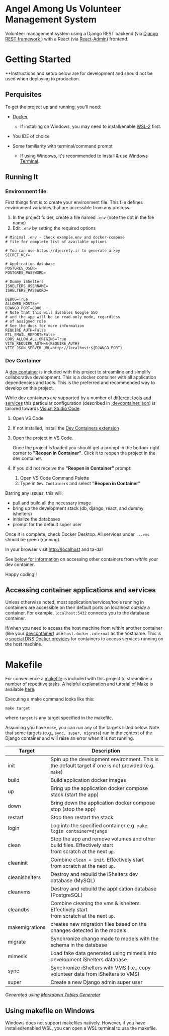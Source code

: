 # Angel Among Us Volunteer Management System

Volunteer management system using a Django REST backend (via [Django REST framework
](https://www.django-rest-framework.org))
with a React (via [React-Admin](https://marmelab.com/react-admin/)) frontend.

# Getting Started

**Instructions and setup below are for development and should not be used when deploying
to production.

## Perquisites

To get the project up and running, you'll need:

- [Docker](https://www.docker.com)

  - If installing on Windows, you may need to install/enable [WSL-2](https://learn.microsoft.com/en-us/windows/wsl/install) first.

- You IDE of choice
- Some familiarity with terminal/command prompt

  - If using Windows, it's recommended to install & use [Windows Terminal](https://learn.microsoft.com/en-us/windows/terminal/install).

## Running It

### Environment file

First things first is to create your environment file. This file defines
environment variables that are accessible from any process.

1. In the project folder, create a file named `.env` (note the dot in the file name)
2. Edit `.env` by setting the required options

```plaintext
# Minimal .env - Check example.env and docker-compose
# file for complete list of available options

# You can use https://djecrety.ir to generate a key
SECRET_KEY=

# Application database
POSTGRES_USER=
POSTGRES_PASSWORD=

# Dummy iShelters
ISHELTERS_USERNAME=
ISHELTERS_PASSWORD=

DEBUG=True
ALLOWED_HOSTS=*
DJANGO_PORT=8000
# Note that this will disables Google SSO
# and the app will be in read-only mode, regardless
# of assigned role
# See the docs for more information
REQUIRE_AUTH=False
ETL_EMAIL_REPORT=False
CORS_ALLOW_ALL_ORIGINS=True
VITE_REQUIRE_AUTH=${REQUIRE_AUTH}
VITE_JSON_SERVER_URL=http://localhost:${DJANGO_PORT}
```

### Dev Container

A [dev container](https://containers.dev) is included with this project to
streamline and simplify collaborative development. This is a docker container
with all application dependencies and tools. This is the preferred and
recommended way to develop on this project.

While dev containers are supported by a number of [different tools and services](https://containers.dev/supporting) this particular configuration (described in [.devcontainer.json](.devcontainer/devcontainer.json)) is tailored towards [Visual Studio Code](https://code.visualstudio.com).

1. Open VS Code
2. If not installed, install the [Dev Containers extension](https://marketplace.visualstudio.com/items?itemName=ms-vscode-remote.remote-containers)
3. Open the project in VS Code.

   Once the project is loaded you should get a
   prompt in the bottom-right corner to **"Reopen in Container"**. Click it to
   reopen the project in the dev container.

4. If you did not receive the **"Reopen in Container"** prompt:

   1. Open VS Code Command Palette
   2. Type in `Dev Containers` and select **"Reopen in Container"**

Barring any issues, this will:

- pull and build all the necessary image
- bring up the development stack (db, django, react, and dummy ishelters)
- initialize the databases
- prompt for the default super user

Once it is complete, check Docker Desktop. All services under `...vms` should be green (running).

In your browser visit [http://localhost](http://localhost) and ta-da!

See [below for information](#accessing-container-applications-and-services) on
accessing other containers from _within_ your dev container.

Happy coding!!

## Accessing container applications and services

Unless otherwise noted, most application/services/tools running in containers
are accessible on their default ports on localhost _outside_ a container.
For example, `localhost:5432` connects you to the database container.

If/when you need to access the host machine from _within_ another container
(like your [devcontainer](#dev-container)) use `host.docker.internal` as the
hostname. This is a [special DNS Docker provides](
   https://www.docker.com/blog/how-docker-desktop-networking-works-under-the-hood/)
for containers to access services running on the host machine.

# Makefile

For convenience a [makefile](<https://en.wikipedia.org/wiki/Make_(software)>) is included with this project
to streamline a number of repetitive tasks. A helpful explanation and tutorial
of Make is available [here](https://makefiletutorial.com).

Executing a make command looks like this:

`make target`

where `target` is any target specified in the makefile.

Assuming you have `make`, you can run any of the targets listed below. Note
that some targets (e.g., `sync, super, migrate`) run in the context of the
Django container and will raise an error when it is not running.

| **Target**     | **Description**                                                                                            |
|----------------|------------------------------------------------------------------------------------------------------------|
| init           | Spin up the development environment. This is the default target if one is not provided (e.g. `make`)       |
| build          | Build application docker images                                                                            |
| up             | Bring up the application docker compose stack (start the app)                                              |
| down           | Bring down the application docker compose stop (stop the app)                                              |
| restart        | Stop then restart the stack                                                                                |
| login          | Log into the specified container e.g. `make login container=django`                                        |
| clean          | Stop the app and remove volumes and other build files. Effectively start<br>from scratch at the next `up`. |
| cleaninit      | Combine `clean + init`. Effectively start<br>from scratch at the next `up`.                                |
| cleanishelters | Destroy and rebuild the iShelters dev database (MySQL)                                                     |
| cleanvms       | Destroy and rebuild the application database (PostgreSQL)                                                  |
| cleandbs       | Combine cleaning the vms & ishelters. Effectively start<br>from scratch at the next `up`.                  |
| makemigrations | creates new migration files based on the changes detected in the models                                    |
| migrate        | Synchronize change made to models with the schema in the database                                          |
| mimesis        | Load fake data generated using mimesis into<br>development iShelters database                              |
| sync           | Synchronize iShelters with VMS (i.e., copy volunteer data from iShelters to VMS)                           |
| super          | Create a new Django admin super user                                                                       |

_Generated using [Markdown Tables Generator](https://www.tablesgenerator.com/markdown_tables#)_

## Using makefile on Windows

Windows does not support makefiles natively. However, if you have installed/enabled WSL,
you can open a WSL terminal to use the makefile.
